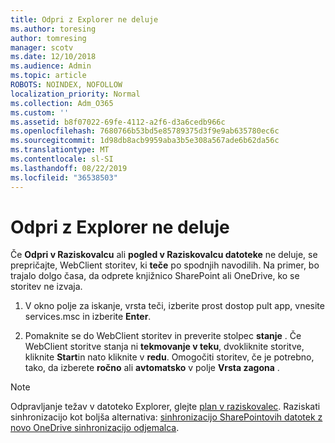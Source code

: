 ```yaml
---
title: Odpri z Explorer ne deluje
ms.author: toresing
author: tomresing
manager: scotv
ms.date: 12/10/2018
ms.audience: Admin
ms.topic: article
ROBOTS: NOINDEX, NOFOLLOW
localization_priority: Normal
ms.collection: Adm_O365
ms.custom: ''
ms.assetid: b8f07022-69fe-4112-a2f6-d3a6cedb966c
ms.openlocfilehash: 7680766b53bd5e85789375d3f9e9ab635780ec6c
ms.sourcegitcommit: 1d98db8acb9959aba3b5e308a567ade6b62da56c
ms.translationtype: MT
ms.contentlocale: sl-SI
ms.lasthandoff: 08/22/2019
ms.locfileid: "36538503"
---
```

# <a name="open-with-explorer-isnt-working"></a>Odpri z Explorer ne deluje

Če **Odpri v Raziskovalcu** ali **pogled v Raziskovalcu datoteke** ne deluje, se prepričajte, WebClient storitev, ki **teče** po spodnjih navodilih. Na primer, bo trajalo dolgo časa, da odprete knjižnico SharePoint ali OneDrive, ko se storitev ne izvaja. 
  
1. V okno polje za iskanje, vrsta teči, izberite prost dostop pult app, vnesite services.msc in izberite **Enter**.
    
2. Pomaknite se do WebClient storitev in preverite stolpec **stanje** . Če WebClient storitve stanja ni **tekmovanje v teku**, dvokliknite storitve, kliknite **Start**in nato kliknite v **redu**. Omogočiti storitev, če je potrebno, tako, da izberete **ročno** ali **avtomatsko** v polje **Vrsta zagona** . 
    
> [!NOTE]
> Odpravljanje težav v datoteko Explorer, glejte [plan v raziskovalec](https://go.microsoft.com/fwlink/?linkid=871665). Raziskati sinhronizacijo kot boljša alternativa: [sinhronizacijo SharePointovih datotek z novo OneDrive sinhronizacijo odjemalca](https://go.microsoft.com/fwlink/?linkid=871666). 
  


